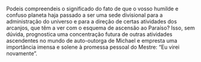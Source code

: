 ﻿Podeis compreendeis o significado do fato de que o vosso humilde e confuso planeta haja passado a ser uma sede divisional para a administração do universo e para a direção de certas atividades dos arcanjos, que têm a ver com o esquema de ascensão ao Paraíso? Isso, sem dúvida, prognostica uma concentração futura de outras atividades ascendentes no mundo de auto-outorga de Michael e empresta uma importância imensa e solene à promessa pessoal do Mestre: “Eu virei novamente”.